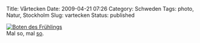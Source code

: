 Title: Vårtecken
Date: 2009-04-21 07:26
Category: Schweden
Tags: photo, Natur, Stockholm
Slug: vartecken
Status: published

[![Boten des
Frühlings](/pic/forstafjaril_s.jpg "Boten des Frühlings")](/pic/forstafjaril_l.jpg)  
Mal so, mal [so](http://www.fiket.de/2009/04/14/byte/).


